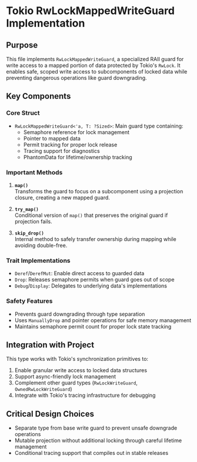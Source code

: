 # Tokio RwLockMappedWriteGuard Implementation

## Purpose
This file implements `RwLockMappedWriteGuard`, a specialized RAII guard for write access to a mapped portion of data protected by Tokio's `RwLock`. It enables safe, scoped write access to subcomponents of locked data while preventing dangerous operations like guard downgrading.

## Key Components

### Core Struct
- `RwLockMappedWriteGuard<'a, T: ?Sized>`: Main guard type containing:
  - Semaphore reference for lock management
  - Pointer to mapped data
  - Permit tracking for proper lock release
  - Tracing support for diagnostics
  - PhantomData for lifetime/ownership tracking

### Important Methods
1. **`map()`**  
   Transforms the guard to focus on a subcomponent using a projection closure, creating a new mapped guard.

2. **`try_map()`**  
   Conditional version of `map()` that preserves the original guard if projection fails.

3. **`skip_drop()`**  
   Internal method to safely transfer ownership during mapping while avoiding double-free.

### Trait Implementations
- `Deref`/`DerefMut`: Enable direct access to guarded data
- `Drop`: Releases semaphore permits when guard goes out of scope
- `Debug`/`Display`: Delegates to underlying data's implementations

### Safety Features
- Prevents guard downgrading through type separation
- Uses `ManuallyDrop` and pointer operations for safe memory management
- Maintains semaphore permit count for proper lock state tracking

## Integration with Project
This type works with Tokio's synchronization primitives to:
1. Enable granular write access to locked data structures
2. Support async-friendly lock management
3. Complement other guard types (`RwLockWriteGuard`, `OwnedRwLockWriteGuard`)
4. Integrate with Tokio's tracing infrastructure for debugging

## Critical Design Choices
- Separate type from base write guard to prevent unsafe downgrade operations
- Mutable projection without additional locking through careful lifetime management
- Conditional tracing support that compiles out in stable releases

